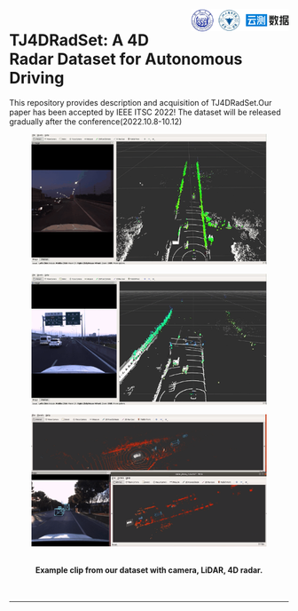 <img src="docs/logo/logo.png" align="right" width="35%">
 
# TJ4DRadSet: A 4D Radar Dataset for Autonomous Driving

This repository provides description and acquisition of TJ4DRadSet.Our paper has been accepted by IEEE ITSC 2022! 
The dataset will be released gradually after the conference(2022.10.8-10.12)

<div align="center">
<figure>
<img src="docs/pictures/example2.gif" width="450"/>
</figure>
 <figure>
<img src="docs/pictures/example3.gif"width="450" />
</figure>
 <figure>
<img src="docs/pictures/example4.gif"  />
</figure>
<br />
<b>Example clip from our dataset with camera, LiDAR, 4D radar.</b>
</div>
<br>
<br>

---
